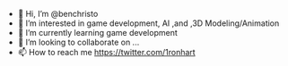 - 👋 Hi, I’m @benchristo
- 👀 I’m interested in game development, AI ,and ,3D Modeling/Animation 
- 🌱 I’m currently learning game development
- 💞️ I’m looking to collaborate on ...
- 📫 How to reach me https://twitter.com/1ronhart

